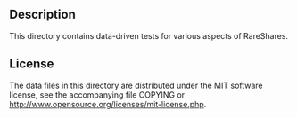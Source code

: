 Description
------------

This directory contains data-driven tests for various aspects of RareShares.

License
--------

The data files in this directory are distributed under the MIT software
license, see the accompanying file COPYING or
http://www.opensource.org/licenses/mit-license.php.

